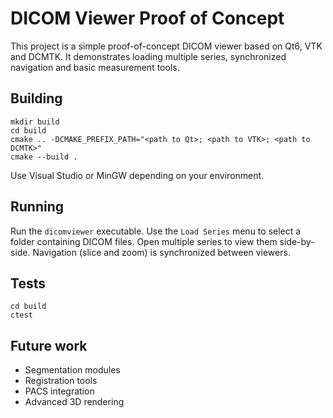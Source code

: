 # DICOM Viewer Proof of Concept

This project is a simple proof-of-concept DICOM viewer based on Qt6, VTK and DCMTK. It demonstrates loading multiple series, synchronized navigation and basic measurement tools.

## Building

```
mkdir build
cd build
cmake .. -DCMAKE_PREFIX_PATH="<path to Qt>; <path to VTK>; <path to DCMTK>"
cmake --build .
```

Use Visual Studio or MinGW depending on your environment.

## Running

Run the `dicomviewer` executable. Use the `Load Series` menu to select a folder containing DICOM files. Open multiple series to view them side-by-side. Navigation (slice and zoom) is synchronized between viewers.

## Tests

```
cd build
ctest
```

## Future work

- Segmentation modules
- Registration tools
- PACS integration
- Advanced 3D rendering
